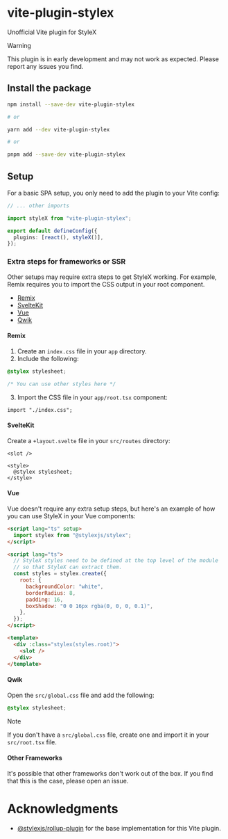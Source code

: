 # vite-plugin-stylex

Unofficial Vite plugin for StyleX

> [!WARNING]  
> This plugin is in early development and may not work as expected. Please report any issues you find.

## Install the package

```bash
npm install --save-dev vite-plugin-stylex

# or

yarn add --dev vite-plugin-stylex

# or

pnpm add --save-dev vite-plugin-stylex
```

## Setup

For a basic SPA setup, you only need to add the plugin to your Vite config:

```ts
// ... other imports

import styleX from "vite-plugin-stylex";

export default defineConfig({
  plugins: [react(), styleX()],
});
```

### Extra steps for frameworks or SSR

Other setups may require extra steps to get StyleX working. For example, Remix requires you to import the CSS output in your root component.

- [Remix](#remix)
- [SvelteKit](#sveltekit)
- [Vue](#vue)
- [Qwik](#qwik)

#### Remix

1. Create an `index.css` file in your `app` directory.
2. Include the following:

```css
@stylex stylesheet;

/* You can use other styles here */
```

3. Import the CSS file in your `app/root.tsx` component:

```tsx
import "./index.css";
```

#### SvelteKit

Create a `+layout.svelte` file in your `src/routes` directory:

```svelte
<slot />

<style>
  @stylex stylesheet;
</style>
```

#### Vue

Vue doesn't require any extra setup steps, but here's an example of how you can use StyleX in your Vue components:

```html
<script lang="ts" setup>
  import stylex from "@stylexjs/stylex";
</script>

<script lang="ts">
  // StyleX styles need to be defined at the top level of the module
  // so that StyleX can extract them.
  const styles = stylex.create({
    root: {
      backgroundColor: "white",
      borderRadius: 8,
      padding: 16,
      boxShadow: "0 0 16px rgba(0, 0, 0, 0.1)",
    },
  });
</script>

<template>
  <div :class="stylex(styles.root)">
    <slot />
  </div>
</template>
```

#### Qwik

Open the `src/global.css` file and add the following:

```css
@stylex stylesheet;
```

> [!NOTE]
> If you don't have a `src/global.css` file, create one and import it in your `src/root.tsx` file.

#### Other Frameworks

It's possible that other frameworks don't work out of the box. If you find that this is the case, please open an issue.

# Acknowledgments

- [@stylexjs/rollup-plugin](https://github.com/facebook/stylex/tree/main/packages/rollup-plugin) for the base implementation for this Vite plugin.
